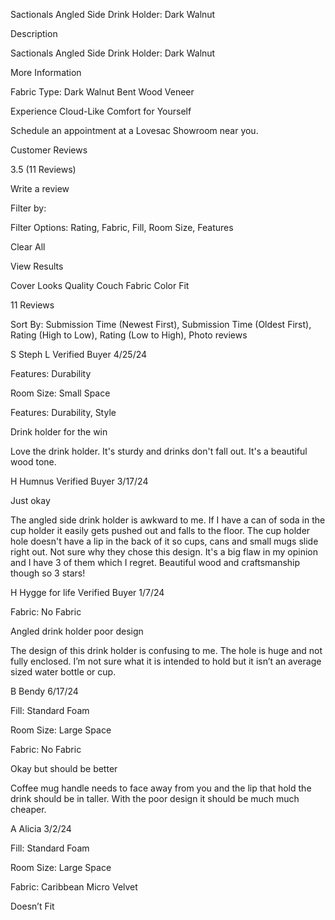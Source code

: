 Sactionals Angled Side Drink Holder: Dark Walnut

Description

Sactionals Angled Side Drink Holder: Dark Walnut

More Information

Fabric Type: Dark Walnut Bent Wood Veneer

Experience Cloud-Like Comfort for Yourself

Schedule an appointment at a Lovesac Showroom near you.

Customer Reviews

3.5 (11 Reviews)

Write a review

Filter by:

Filter Options: Rating, Fabric, Fill, Room Size, Features

Clear All

View Results

Cover Looks Quality Couch Fabric Color Fit

11 Reviews

Sort By: Submission Time (Newest First), Submission Time (Oldest First), Rating (High to Low), Rating (Low to High), Photo reviews

S Steph L Verified Buyer 4/25/24

Features: Durability

Room Size: Small Space

Features: Durability, Style

Drink holder for the win

Love the drink holder. It's sturdy and drinks don't fall out. It's a beautiful wood tone.

H Humnus Verified Buyer 3/17/24

Just okay

The angled side drink holder is awkward to me. If I have a can of soda in the cup holder it easily gets pushed out and falls to the floor. The cup holder hole doesn't have a lip in the back of it so cups, cans and small mugs slide right out. Not sure why they chose this design. It's a big flaw in my opinion and I have 3 of them which I regret. Beautiful wood and craftsmanship though so 3 stars!

H Hygge for life Verified Buyer 1/7/24

Fabric: No Fabric

Angled drink holder poor design

The design of this drink holder is confusing to me. The hole is huge and not fully enclosed. I’m not sure what it is intended to hold but it isn’t an average sized water bottle or cup.

B Bendy 6/17/24

Fill: Standard Foam

Room Size: Large Space

Fabric: No Fabric

Okay but should be better

Coffee mug handle needs to face away from you and the lip that hold the drink should be in taller. With the poor design it should be much much cheaper.

A Alicia 3/2/24

Fill: Standard Foam

Room Size: Large Space

Fabric: Caribbean Micro Velvet

Doesn’t Fit